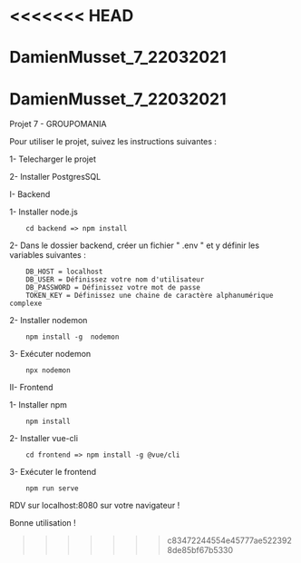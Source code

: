 <<<<<<< HEAD
=======
# DamienMusset_7_22032021

# DamienMusset_7_22032021

Projet 7 - GROUPOMANIA

Pour utiliser le projet, suivez les instructions suivantes :

1- Telecharger le projet

2- Installer PostgresSQL


I- Backend

  1- Installer node.js 
  
        cd backend => npm install
        
  2- Dans le dossier backend, créer un fichier " .env " et y définir les variables suivantes :
        
        DB_HOST = localhost
        DB_USER = Définissez votre nom d'utilisateur
        DB_PASSWORD = Définissez votre mot de passe
        TOKEN_KEY = Définissez une chaine de caractère alphanumérique complexe
        
2- Installer nodemon 
        
        npm install -g  nodemon
        
3- Exécuter nodemon 
        
        npx nodemon



II- Frontend

  1- Installer npm 
  
        npm install
  2- Installer vue-cli 
  
        cd frontend => npm install -g @vue/cli
  3- Exécuter le frontend 
  
        npm run serve


RDV sur localhost:8080 sur votre navigateur !

Bonne utilisation !
>>>>>>> c83472244554e45777ae5223928de85bf67b5330
